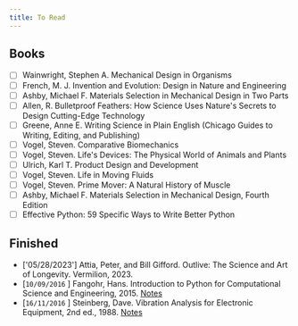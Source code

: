 ```yaml
---
title: To Read
---
```


## Books
- [ ] Wainwright, Stephen A. Mechanical Design in Organisms
- [ ] French, M. J. Invention and Evolution: Design in Nature and Engineering
- [ ] Ashby, Michael F. Materials Selection in Mechanical Design in Two Parts
- [ ] Allen, R. Bulletproof Feathers: How Science Uses Nature's Secrets to Design Cutting-Edge Technology
- [ ] Greene, Anne E. Writing Science in Plain English (Chicago Guides to Writing, Editing, and Publishing)
- [ ] Vogel, Steven. Comparative Biomechanics 
- [ ] Vogel, Steven. Life's Devices: The Physical World of Animals and Plants 
- [ ] Ulrich, Karl T. Product Design and Development
- [ ] Vogel, Steven. Life in Moving Fluids
- [ ] Vogel, Steven. Prime Mover: A Natural History of Muscle
- [ ] Ashby, Michael F. Materials Selection in Mechanical Design, Fourth Edition
- [ ] Effective Python: 59 Specific Ways to Write Better Python

## Finished
- ['05/28/2023'] Attia, Peter, and Bill Gifford. Outlive: The Science and Art of Longevity. Vermilion, 2023. 
- [`10/09/2016` ] Fangohr, Hans. Introduction to Python for Computational Science and Engineering, 2015. [Notes](https://github.com/stembl/stembl.github.io/blob/master/public/ipy/Fangohr_2015/Fangohr_Python_Intro.ipynb)
- [`16/11/2016` ] Steinberg, Dave. Vibration Analysis for Electronic Equipment, 2nd ed., 1988. [Notes](https://github.com/stembl/stembl.github.io/blob/master/public/ipy/Steinberg_1988/Steinberg_1988.ipynb)
